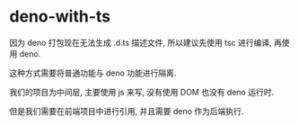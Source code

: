 # deno-with-ts

因为 deno 打包现在无法生成 .d.ts 描述文件, 所以建议先使用 tsc 进行编译, 再使用 deno.

这种方式需要将普通功能与 deno 功能进行隔离.

我们的项目为中间层, 主要使用 js 来写, 没有使用 DOM 也没有 deno 运行时.

但是我们需要在前端项目中进行引用, 并且需要 deno 作为后端执行.
